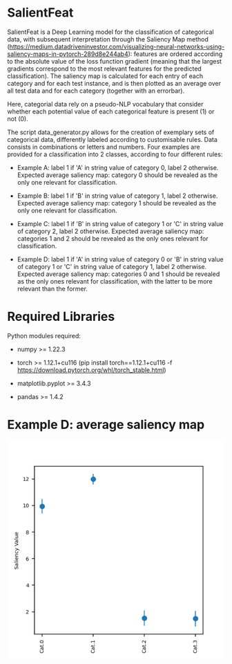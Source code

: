 # SalientFeat

SalientFeat is a Deep Learning model for the classification of categorical data, with subsequent interpretation through the Saliency Map method (https://medium.datadriveninvestor.com/visualizing-neural-networks-using-saliency-maps-in-pytorch-289d8e244ab4): features are ordered according to the absolute value of the loss function gradient (meaning that the largest gradients correspond to the most relevant features for the predicted classification). The saliency map is calculated for each entry of each category and for each test instance, and is then plotted as an average over all test data and for each category (together with an errorbar).

Here, categorial data rely on a pseudo-NLP vocabulary that consider whether each potential value of each categorical feature is present (1) or not (0). 

The script data_generator.py allows for the creation of exemplary sets of categorical data, differently labeled according to customisable rules. Data consists in combinations or letters and numbers. Four examples are provided for a classification into 2 classes, according to four different rules:

* Example A: label 1 if 'A' in string value of category 0, label 2 otherwise. Expected average saliency map: category 0 should be revealed as the only one relevant for classification.

* Example B: label 1 if 'B' in string value of category 1, label 2 otherwise. Expected average saliency map: category 1 should be revealed as the only one relevant for classification.

* Example C: label 1 if 'B' in string value of category 1 or 'C' in string value of category 2, label 2 otherwise. Expected average saliency map: categories 1 and 2 should be revealed as the only ones relevant for classification.

* Example D: label 1 if 'A' in string value of category 0 or 'B' in string value of category 1 or 'C' in string value of category 1, label 2 otherwise. Expected average saliency map: categories 0 and 1 should be revealed as the only ones relevant for classification, with the latter to be more relevant than the former.

# Required Libraries

Python modules required:

* numpy >= 1.22.3

* torch >= 1.12.1+cu116 (pip install torch==1.12.1+cu116 -f https://download.pytorch.org/whl/torch_stable.html)

* matplotlib.pyplot >= 3.4.3

* pandas >=  1.4.2

# Example D: average saliency map

![alt text](https://github.com/alescrnjar/SalientFeat/blob/main/example_output/saliency_average_D.png)
